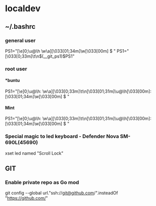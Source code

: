# localdev

## ~/.bashrc

### general user

PS1="\[\e]0;\u@\h \w\a\]\[\033[01;34m\]\w\[\033[00m\] \$ "
PS1="\[\033[0;33m\]\t\n\$(__git_ps1)$PS1"

### root user

#### *buntu
PS1="\[\e]0;\u@\h: \w\a\]\[\033[0;33m\]\t\n\[\033[01;31m\]\u@\h\[\033[00m\]:\[\033[01;34m\]\w\[\033[00m\] \$ "

#### Mint
PS1="\[\e]0;\u@\h: \w\a\]\[\033[0;33m\]\t\n\[\033[01;31m\]\u@\h\[\033[00m\]:\[\033[01;34m\]\w\[\033[00m\] $ "

### Special magic to led keyboard - Defender Nova SM-690L(45690)
xset led named "Scroll Lock"


## GIT

### Enable private repo as Go mod

git config --global url."ssh://git@github.com/".insteadOf "https://github.com/"
